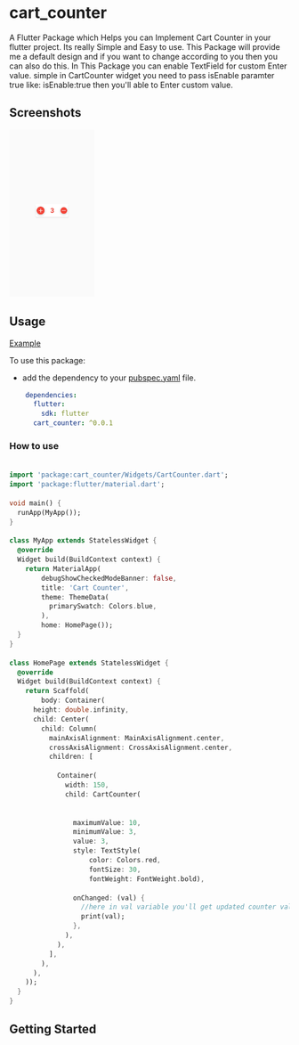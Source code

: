 # cart_counter

A Flutter Package which Helps you can Implement Cart Counter in your flutter project. Its really Simple and Easy to use. This Package will provide me a default design and if you want to change according to you then you can also do this. In This Package you can enable TextField for custom Enter value. simple in CartCounter widget you need to pass isEnable paramter true like: isEnable:true then you'll able to Enter custom value.

## Screenshots

<img src="cart_counter.jpg" height="300em" />

## Usage
[Example](https://github.com/chandan123-pradhan/cart_counter/blob/main/example/main.dart)

To use this package:

* add the dependency to your [pubspec.yaml](https://github.com/chandan123-pradhan/cart_counter/blob/main/pubspec.yaml) file.

```yaml
    dependencies:
      flutter:
        sdk: flutter
      cart_counter: ^0.0.1
```

### How to use

```dart
  
import 'package:cart_counter/Widgets/CartCounter.dart';
import 'package:flutter/material.dart';

void main() {
  runApp(MyApp());
}

class MyApp extends StatelessWidget {
  @override
  Widget build(BuildContext context) {
    return MaterialApp(
        debugShowCheckedModeBanner: false,
        title: 'Cart Counter',
        theme: ThemeData(
          primarySwatch: Colors.blue,
        ),
        home: HomePage());
  }
}

class HomePage extends StatelessWidget {
  @override
  Widget build(BuildContext context) {
    return Scaffold(
        body: Container(
      height: double.infinity,
      child: Center(
        child: Column(
          mainAxisAlignment: MainAxisAlignment.center,
          crossAxisAlignment: CrossAxisAlignment.center,
          children: [
           
            Container(
              width: 150,
              child: CartCounter(
                
               
                maximumValue: 10,
                minimumValue: 3,
                value: 3,
                style: TextStyle(
                    color: Colors.red,
                    fontSize: 30,
                    fontWeight: FontWeight.bold),
               
                onChanged: (val) {
                  //here in val variable you'll get updated counter value.
                  print(val);
                },
              ),
            ),
          ],
        ),
      ),
    ));
  }
}


```

## Getting Started
